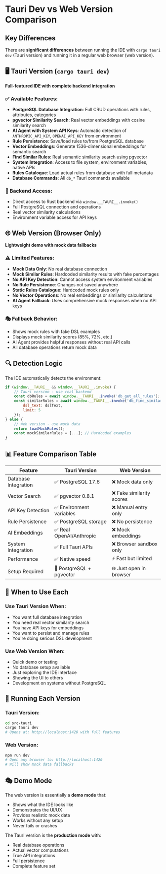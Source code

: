 # Tauri Dev vs Web Version Comparison

## Key Differences

There are **significant differences** between running the IDE with `cargo tauri dev` (Tauri version) and running it in a regular web browser (web version).

## 🖥️ Tauri Version (`cargo tauri dev`)
**Full-featured IDE with complete backend integration**

### ✅ Available Features:
- **PostgreSQL Database Integration**: Full CRUD operations with rules, attributes, categories
- **pgvector Similarity Search**: Real vector embeddings with cosine similarity search
- **AI Agent with System API Keys**: Automatic detection of `ANTHROPIC_API_KEY`, `OPENAI_API_KEY` from environment
- **Rule Persistence**: Save/load rules to/from PostgreSQL database
- **Vector Embeddings**: Generate 1536-dimensional embeddings for semantic search
- **Find Similar Rules**: Real semantic similarity search using pgvector
- **System Integration**: Access to file system, environment variables, native APIs
- **Rules Catalogue**: Load actual rules from database with full metadata
- **Database Commands**: All `db_*` Tauri commands available

### 🔧 Backend Access:
- Direct access to Rust backend via `window.__TAURI__.invoke()`
- Full PostgreSQL connection and operations
- Real vector similarity calculations
- Environment variable access for API keys

## 🌐 Web Version (Browser Only)
**Lightweight demo with mock data fallbacks**

### ⚠️ Limited Features:
- **Mock Data Only**: No real database connection
- **Mock Similar Rules**: Hardcoded similarity results with fake percentages
- **No API Key Detection**: Cannot access system environment variables
- **No Rule Persistence**: Changes not saved anywhere
- **Static Rules Catalogue**: Hardcoded mock rules only
- **No Vector Operations**: No real embeddings or similarity calculations
- **AI Agent Fallback**: Uses comprehensive mock responses when no API keys

### 🎭 Fallback Behavior:
- Shows mock rules with fake DSL examples
- Displays mock similarity scores (85%, 72%, etc.)
- AI Agent provides helpful responses without real API calls
- All database operations return mock data

## 🔍 Detection Logic

The IDE automatically detects the environment:

```javascript
if (window.__TAURI__ && window.__TAURI__.invoke) {
    // Tauri version - use real backend
    const dbRules = await window.__TAURI__.invoke('db_get_all_rules');
    const similarRules = await window.__TAURI__.invoke('db_find_similar_rules', {
        dsl_text: dslText,
        limit: 5
    });
} else {
    // Web version - use mock data
    return loadMockRules();
    const mockSimilarRules = [...]; // Hardcoded examples
}
```

## 📊 Feature Comparison Table

| Feature | Tauri Version | Web Version |
|---------|---------------|-------------|
| Database Integration | ✅ PostgreSQL 17.6 | ❌ Mock data only |
| Vector Search | ✅ pgvector 0.8.1 | ❌ Fake similarity scores |
| API Key Detection | ✅ Environment variables | ❌ Manual entry only |
| Rule Persistence | ✅ PostgreSQL storage | ❌ No persistence |
| AI Embeddings | ✅ Real OpenAI/Anthropic | ❌ Mock embeddings |
| System Integration | ✅ Full Tauri APIs | ❌ Browser sandbox only |
| Performance | ✅ Native speed | ⚡ Fast but limited |
| Setup Required | 🔧 PostgreSQL + pgvector | 🌐 Just open in browser |

## 🎯 When to Use Each

### Use Tauri Version When:
- You want full database integration
- You need real vector similarity search
- You have API keys for embeddings
- You want to persist and manage rules
- You're doing serious DSL development

### Use Web Version When:
- Quick demo or testing
- No database setup available
- Just exploring the IDE interface
- Showing the UI to others
- Development on systems without PostgreSQL

## 🚀 Running Each Version

### Tauri Version:
```bash
cd src-tauri
cargo tauri dev
# Opens at: http://localhost:1420 with full features
```

### Web Version:
```bash
npm run dev
# Open any browser to: http://localhost:1420
# Will show mock data fallbacks
```

## 🎭 Demo Mode

The web version is essentially a **demo mode** that:
- Shows what the IDE looks like
- Demonstrates the UI/UX
- Provides realistic mock data
- Works without any setup
- Never fails or crashes

The Tauri version is the **production mode** with:
- Real database operations
- Actual vector computations
- True API integrations
- Full persistence
- Complete feature set